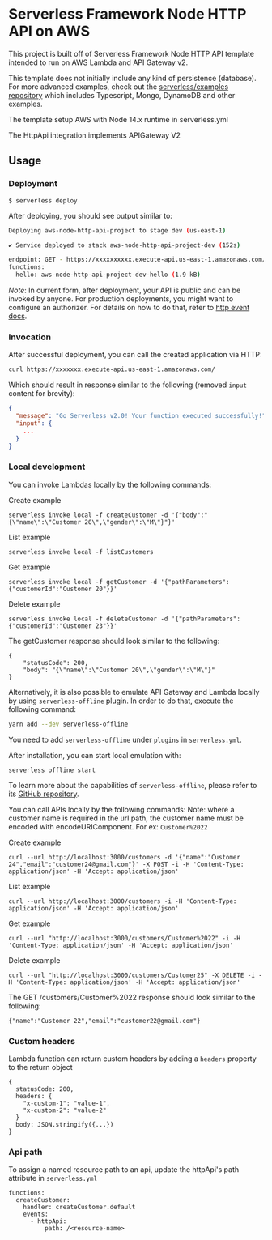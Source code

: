 <!--
title: 'AWS Simple HTTP Endpoint example in NodeJS'
description: 'This template demonstrates how to make a simple HTTP API with Node.js running on AWS Lambda and API Gateway using the Serverless Framework.'
layout: Doc
framework: v3
platform: AWS
language: nodeJS
authorLink: 'https://github.com/serverless'
authorName: 'Serverless, inc.'
authorAvatar: 'https://avatars1.githubusercontent.com/u/13742415?s=200&v=4'
-->

# Serverless Framework Node HTTP API on AWS

This project is built off of Serverless Framework Node HTTP API template intended to run on AWS Lambda and API Gateway v2.

This template does not initially include any kind of persistence (database). For more advanced examples, check out the [serverless/examples repository](https://github.com/serverless/examples/) which includes Typescript, Mongo, DynamoDB and other examples.

The template setup AWS with Node 14.x runtime in serverless.yml

The HttpApi integration implements APIGateway V2

## Usage

### Deployment

```
$ serverless deploy
```

After deploying, you should see output similar to:

```bash
Deploying aws-node-http-api-project to stage dev (us-east-1)

✔ Service deployed to stack aws-node-http-api-project-dev (152s)

endpoint: GET - https://xxxxxxxxxx.execute-api.us-east-1.amazonaws.com/
functions:
  hello: aws-node-http-api-project-dev-hello (1.9 kB)
```

_Note_: In current form, after deployment, your API is public and can be invoked by anyone. For production deployments, you might want to configure an authorizer. For details on how to do that, refer to [http event docs](https://www.serverless.com/framework/docs/providers/aws/events/apigateway/).

### Invocation

After successful deployment, you can call the created application via HTTP:

```bash
curl https://xxxxxxx.execute-api.us-east-1.amazonaws.com/
```

Which should result in response similar to the following (removed `input` content for brevity):

```json
{
  "message": "Go Serverless v2.0! Your function executed successfully!",
  "input": {
    ...
  }
}
```

### Local development

You can invoke Lambdas locally by the following commands:

Create example
```
serverless invoke local -f createCustomer -d '{"body":"{\"name\":\"Customer 20\",\"gender\":\"M\"}"}'
```

List example
```
serverless invoke local -f listCustomers
```

Get example
```
serverless invoke local -f getCustomer -d '{"pathParameters":{"customerId":"Customer 20"}}'
```

Delete example
```
serverless invoke local -f deleteCustomer -d '{"pathParameters":{"customerId":"Customer 23"}}'
```

The getCustomer response should look similar to the following:

```
{
    "statusCode": 200,
    "body": "{\"name\":\"Customer 20\",\"gender\":\"M\"}"
}
```


Alternatively, it is also possible to emulate API Gateway and Lambda locally by using `serverless-offline` plugin. In order to do that, execute the following command:

```bash
yarn add --dev serverless-offline
```

You need to add `serverless-offline` under `plugins` in `serverless.yml`.

After installation, you can start local emulation with:

```
serverless offline start
```

To learn more about the capabilities of `serverless-offline`, please refer to its [GitHub repository](https://github.com/dherault/serverless-offline).

You can call APIs locally by the following commands:
Note: where a customer name is required in the url path, the customer name must be encoded with encodeURIComponent. For ex: `Customer%2022`

Create example
```
curl --url http://localhost:3000/customers -d '{"name":"Customer 24","email":"customer24@gmail.com"}' -X POST -i -H 'Content-Type: application/json' -H 'Accept: application/json'
```

List example
```
curl --url http://localhost:3000/customers -i -H 'Content-Type: application/json' -H 'Accept: application/json'
```

Get example 
```
curl --url "http://localhost:3000/customers/Customer%2022" -i -H 'Content-Type: application/json' -H 'Accept: application/json'
```

Delete example
```
curl --url "http://localhost:3000/customers/Customer25" -X DELETE -i -H 'Content-Type: application/json' -H 'Accept: application/json'
```

The GET /customers/Customer%2022 response should look similar to the following:

```
{"name":"Customer 22","email":"customer22@gmail.com"}
```

### Custom headers
Lambda function can return custom headers by adding a `headers` property to the return object

```
{
  statusCode: 200,
  headers: {
    "x-custom-1": "value-1",
    "x-custom-2": "value-2"
  }
  body: JSON.stringify({...})
}
```

### Api path
To assign a named resource path to an api, update the httpApi's path attribute in `serverless.yml`

```
functions:
  createCustomer:
    handler: createCustomer.default
    events:
      - httpApi:
          path: /<resource-name>
```

